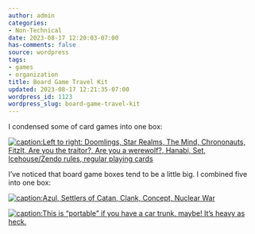 ```yaml
---
author: admin
categories:
- Non-Technical
date: 2023-08-17 12:20:03-07:00
has-comments: false
source: wordpress
tags:
- games
- organization
title: Board Game Travel Kit
updated: 2023-08-17 12:21:35-07:00
wordpress_id: 1123
wordpress_slug: board-game-travel-kit
---
```

I condensed some of card games into one box:

[![caption:Left to right: Doomlings, Star Realms, The Mind, Chrononauts, FitzIt, Are you the traitor?, Are you a werewolf?, Hanabi, Set, Icehouse/Zendo rules, regular playing cards](../wp-content/uploads/2023/08/cards_open-1024x710.jpg)](../wp-content/uploads/2023/08/cards_open-scaled.jpg)

I’ve noticed that board game boxes tend to be a little big. I combined five into one box:

[![caption:Azul, Settlers of Catan, Clank, Concept, Nuclear War](../wp-content/uploads/2023/08/box_open-1024x834.jpg)](../wp-content/uploads/2023/08/box_open-scaled.jpg)

[![caption:This is “portable” if you have a car trunk, maybe! It’s heavy as heck.](../wp-content/uploads/2023/08/both_closed-1024x843.jpg)](../wp-content/uploads/2023/08/both_closed.jpg)
